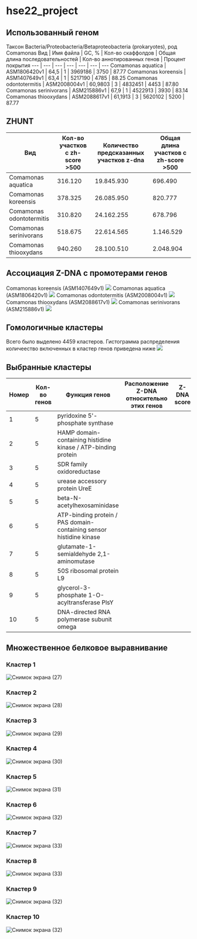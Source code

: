 # hse22_project
## Использованный геном
Таксон Bacteria/Proteobacteria/Betaproteobacteria (prokaryotes), род Comamonas
Вид | Имя файла | GC, % | Кол-во скаффолдов | Общая длина последовательностей | Кол-во аннотированных генов | Процент покрытия
--- | --- | --- | --- | --- | --- | ---
Comamonas aquatica | ASM1806420v1 | 64,5 | 1 | 3969186 | 3750 | 87.77
Comamonas koreensis | ASM1407649v1 | 63,4 | 1 | 5217190 | 4785 | 88.25
Comamonas odontotermitis | ASM2008004v1 | 60,9803 | 3 | 4832451 | 4453 | 87.80
Comamonas serinivorans | ASM215886v1 | 67,9 | 1 | 4522913 | 3930 | 83.14
Comamonas thiooxydans | ASM2088617v1 | 61,1913 | 3 | 5620102 | 5200 | 87.77

## ZHUNT
Вид | Кол-во участков с zh-score >500 | Количество предсказанных участков z-dna | Общая длина участков с zh-score >500
--- | --- | --- | ---
Comamonas aquatica | 316.120 | 19.845.930 | 696.490
Comamonas koreensis | 378.325 | 26.085.950 | 820.777
Comamonas odontotermitis | 310.820 | 24.162.255 | 678.796
Comamonas serinivorans | 518.675 | 22.614.565 | 1.146.529
Comamonas thiooxydans | 940.260 | 28.100.510 | 2.048.904

## Ассоциация Z-DNA с промотерами генов
Comamonas koreensis (ASM1407649v1)
![](https://user-images.githubusercontent.com/59825228/173324296-026625ed-deb5-4434-b631-1ce3b0a901e0.png)
Comamonas aquatica (ASM1806420v1)
![](https://user-images.githubusercontent.com/59825228/173324349-3e58ef7f-57ae-4f7d-871d-101ff2b0707f.png)
Comamonas odontotermitis (ASM2008004v1)
![](https://user-images.githubusercontent.com/59825228/173324396-10c8b95f-8128-4450-9591-fb7d1b0d8c72.png)
Comamonas thiooxydans (ASM2088617v1)
![](https://user-images.githubusercontent.com/59825228/173324452-7641b3c6-ae1b-4b29-8cd1-6e0241fba0cb.png)
Comamonas serinivorans (ASM215886v1)
![](https://user-images.githubusercontent.com/59825228/173324503-6ae93220-aa56-4589-9710-60bc387c8f6d.png)

## Гомологичные кластеры
Всего было выделено 4459 кластеров. Гистограмма распределения количеество включенных в кластер генов приведена ниже
![](https://user-images.githubusercontent.com/59825228/173247457-0faeb2ed-99d1-4d99-85dc-25804e67f814.png)

## Выбранные кластеры
Номер | Кол-во генов | Функция генов | Расположение Z-DNA относительно этих генов | Z-DNA score
--- | --- | --- | --- | ---
1 | 5 | pyridoxine 5'-phosphate synthase ||
2 | 5 | HAMP domain-containing histidine kinase / ATP-binding protein ||
3 | 5 | SDR family oxidoreductase ||
4 | 5 | urease accessory protein UreE ||
5 | 5 | beta-N-acetylhexosaminidase ||
6 | 5 | ATP-binding protein / PAS domain-containing sensor histidine kinase ||
7 | 5 | glutamate-1-semialdehyde 2,1-aminomutase ||
8 | 5 | 50S ribosomal protein L9 ||
9 | 5 | glycerol-3-phosphate 1-O-acyltransferase PlsY ||
10 | 5 | DNA-directed RNA polymerase subunit omega ||

## Множественное белковое выравнивание
### Кластер 1
![Снимок экрана (27)](https://user-images.githubusercontent.com/59825228/173671568-ef9a1ec9-667f-49f6-9978-0a794918f82c.png)
### Кластер 2
![Снимок экрана (28)](https://user-images.githubusercontent.com/59825228/173671603-0ce57472-11be-4eb1-8812-efff068b6c32.png)
### Кластер 3
![Снимок экрана (29)](https://user-images.githubusercontent.com/59825228/173671637-4995303f-e136-485f-8d56-1112a80022c5.png)
### Кластер 4
![Снимок экрана (30)](https://user-images.githubusercontent.com/59825228/173671654-3d858452-cb86-40e5-acca-ba203875e2e1.png)
### Кластер 5
![Снимок экрана (31)](https://user-images.githubusercontent.com/59825228/173671682-05dd6393-b3b8-4954-af57-15c13d2172f1.png)
### Кластер 6
![Снимок экрана (32)](https://user-images.githubusercontent.com/59825228/173674829-cc2c2424-91c7-48a6-9f5e-2a9f41b381f8.png)
### Кластер 7
![Снимок экрана (33)](https://user-images.githubusercontent.com/59825228/173674954-aa2b8ba8-8eef-4176-98fb-de5bdd362072.png)
### Кластер 8
![Снимок экрана (33)](https://user-images.githubusercontent.com/59825228/173675374-a4274f77-b68b-45d1-aa5f-daeaf6d33775.png)
### Кластер 9
![Снимок экрана (32)](https://user-images.githubusercontent.com/59825228/173675076-3451b20f-b726-413b-b75d-3fc3aa6b8deb.png)
### Кластер 10
![Снимок экрана (32)](https://user-images.githubusercontent.com/59825228/173675187-d7112b6e-b183-4d58-b827-a00f69cdca25.png)
